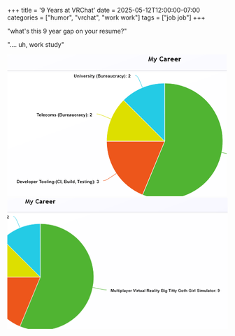 +++
title = '9 Years at VRChat'
date = 2025-05-12T12:00:00-07:00
categories = ["humor", "vrchat", "work work"]
tags = ["job job"]
+++

"what's this 9 year gap on your resume?"

".... uh, work study"

![](./left.png)
![](./right.png)
